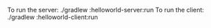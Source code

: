 To run the server: ./gradlew :helloworld-server:run
To run the client: ./gradlew :helloworld-client:run